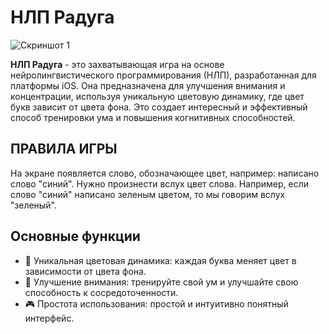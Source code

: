 # НЛП Радуга

![Скриншот 1](https://i.postimg.cc/WpfnBhd9/image.png)

**НЛП Радуга** - это захватывающая игра на основе нейролингвистического программирования (НЛП), разработанная для платформы iOS. 
Она предназначена для улучшения внимания и концентрации, используя уникальную цветовую динамику, где цвет букв зависит от цвета фона. 
Это создает интересный и эффективный способ тренировки ума и повышения когнитивных способностей.

## ПРАВИЛА ИГРЫ
На экране появляется слово, обозначающее цвет, например: написано слово "синий". Нужно произнести вслух цвет слова. 
Например, если слово "синий" написано зеленым цветом, то мы говорим вслух "зеленый".

## Основные функции

- 🌈 Уникальная цветовая динамика: каждая буква меняет цвет в зависимости от цвета фона.
- 🧠 Улучшение внимания: тренируйте свой ум и улучшайте свою способность к сосредоточенности.
- 🎮 Простота использования: простой и интуитивно понятный интерфейс.
